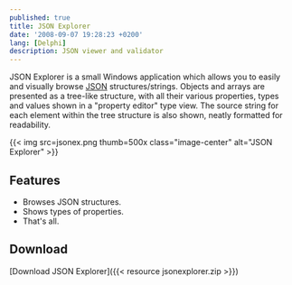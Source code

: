 ```yaml
---
published: true
title: JSON Explorer
date: '2008-09-07 19:28:23 +0200'
lang: [Delphi]
description: JSON viewer and validator
---
```


JSON Explorer is a small Windows application which allows you to easily
and visually browse [JSON](http://json.org/) structures/strings. Objects
and arrays are presented as a tree-like structure, with all their
various properties, types and values shown in a "property editor" type
view. The source string for each element within the tree structure is
also shown, neatly formatted for readability.


{{< img src=jsonex.png thumb=500x class="image-center" alt="JSON Explorer" >}}

Features
--------

-   Browses JSON structures.
-   Shows types of properties.
-   That's all.

Download
--------

[Download JSON Explorer]({{< resource jsonexplorer.zip >}})
